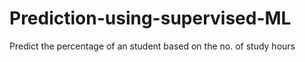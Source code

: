 # Prediction-using-supervised-ML
Predict the percentage of an student based on the no. of study hours
